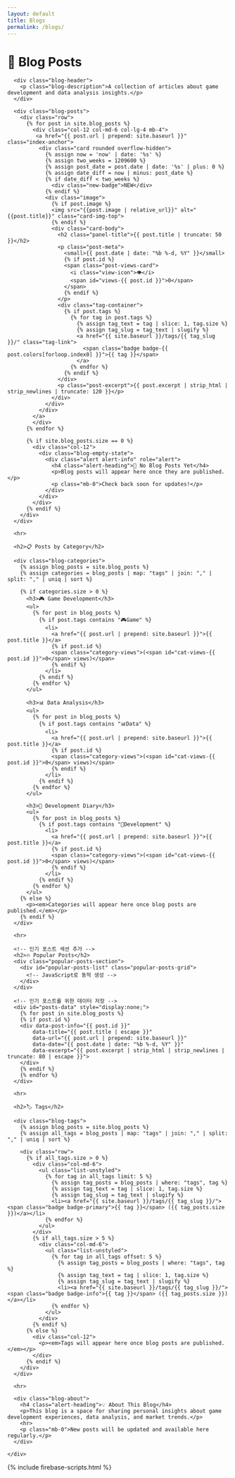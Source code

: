 ```yaml
---
layout: default
title: Blogs
permalink: /blogs/
---
```


<div class="container-fluid">
  <div class="row">
    <div class="col-12">
      <h1>📝 Blog Posts</h1>

      <div class="blog-header">
        <p class="blog-description">A collection of articles about game development and data analysis insights.</p>
      </div>

      <div class="blog-posts">
        <div class="row">
          {% for post in site.blog_posts %}   
            <div class="col-12 col-md-6 col-lg-4 mb-4">
             <a href="{{ post.url | prepend: site.baseurl }}" class="index-anchor">
              <div class="card rounded overflow-hidden">
                {% assign now = 'now' | date: '%s' %}
                {% assign two_weeks = 1209600 %}
                {% assign post_date = post.date | date: '%s' | plus: 0 %}
                {% assign date_diff = now | minus: post_date %}
                {% if date_diff < two_weeks %}
                  <div class="new-badge">NEW</div>
                {% endif %}
                <div class="image">
                  {% if post.image %}
                  <img src="{{post.image | relative_url}}" alt="{{post.title}}" class="card-img-top">
                  {% endif %}
                  <div class="card-body">
                    <h2 class="panel-title">{{ post.title | truncate: 50 }}</h2>
                    <p class="post-meta">
                      <small>{{ post.date | date: "%b %-d, %Y" }}</small>
                      {% if post.id %}
                      <span class="post-views-card">
                        <i class="view-icon">👁</i> 
                        <span id="views-{{ post.id }}">0</span>
                      </span>
                      {% endif %}
                    </p>
                    <div class="tag-container">
                      {% if post.tags %}
                        {% for tag in post.tags %}
                          {% assign tag_text = tag | slice: 1, tag.size %}
                          {% assign tag_slug = tag_text | slugify %}
                          <a href="{{ site.baseurl }}/tags/{{ tag_slug }}/" class="tag-link">
                            <span class="badge badge-{{ post.colors[forloop.index0] }}">{{ tag }}</span>
                          </a>
                        {% endfor %}
                      {% endif %}
                    </div>
                    <p class="post-excerpt">{{ post.excerpt | strip_html | strip_newlines | truncate: 120 }}</p>
                  </div>
                </div>
              </div>
            </a>
            </div>
          {% endfor %}
          
          {% if site.blog_posts.size == 0 %}
            <div class="col-12">
              <div class="blog-empty-state">
                <div class="alert alert-info" role="alert">
                  <h4 class="alert-heading">📝 No Blog Posts Yet</h4>
                  <p>Blog posts will appear here once they are published.</p>
                  <p class="mb-0">Check back soon for updates!</p>
                </div>
              </div>
            </div>
          {% endif %}
        </div>
      </div>

      <hr>

      <h2>📋 Posts by Category</h2>

      <div class="blog-categories">
        {% assign blog_posts = site.blog_posts %}
        {% assign categories = blog_posts | map: "tags" | join: "," | split: "," | uniq | sort %}

        {% if categories.size > 0 %}
          <h3>🎮 Game Development</h3>
          <ul>
            {% for post in blog_posts %}
              {% if post.tags contains "🎮Game" %}
                <li>
                  <a href="{{ post.url | prepend: site.baseurl }}">{{ post.title }}</a>
                  {% if post.id %}
                  <span class="category-views">(<span id="cat-views-{{ post.id }}">0</span> views)</span>
                  {% endif %}
                </li>
              {% endif %}
            {% endfor %}
          </ul>

          <h3>📊 Data Analysis</h3>
          <ul>
            {% for post in blog_posts %}
              {% if post.tags contains "📊Data" %}
                <li>
                  <a href="{{ post.url | prepend: site.baseurl }}">{{ post.title }}</a>
                  {% if post.id %}
                  <span class="category-views">(<span id="cat-views-{{ post.id }}">0</span> views)</span>
                  {% endif %}
                </li>
              {% endif %}
            {% endfor %}
          </ul>

          <h3>🔧 Development Diary</h3>
          <ul>
            {% for post in blog_posts %}
              {% if post.tags contains "🔧Development" %}
                <li>
                  <a href="{{ post.url | prepend: site.baseurl }}">{{ post.title }}</a>
                  {% if post.id %}
                  <span class="category-views">(<span id="cat-views-{{ post.id }}">0</span> views)</span>
                  {% endif %}
                </li>
              {% endif %}
            {% endfor %}
          </ul>
        {% else %}
          <p><em>Categories will appear here once blog posts are published.</em></p>
        {% endif %}
      </div>

      <hr>

      <!-- 인기 포스트 섹션 추가 -->
      <h2>🔥 Popular Posts</h2>
      <div class="popular-posts-section">
        <div id="popular-posts-list" class="popular-posts-grid">
          <!-- JavaScript로 동적 생성 -->
        </div>
      </div>

      <!-- 인기 포스트를 위한 데이터 저장 -->
      <div id="posts-data" style="display:none;">
        {% for post in site.blog_posts %}
        {% if post.id %}
        <div data-post-info="{{ post.id }}" 
            data-title="{{ post.title | escape }}" 
            data-url="{{ post.url | prepend: site.baseurl }}"
            data-date="{{ post.date | date: "%b %-d, %Y" }}"
            data-excerpt="{{ post.excerpt | strip_html | strip_newlines | truncate: 80 | escape }}">
        </div>
        {% endif %}
        {% endfor %}
      </div>

      <hr>

      <h2>🏷️ Tags</h2>

      <div class="blog-tags">
        {% assign blog_posts = site.blog_posts %}
        {% assign all_tags = blog_posts | map: "tags" | join: "," | split: "," | uniq | sort %}

        <div class="row">
          {% if all_tags.size > 0 %}
            <div class="col-md-6">
              <ul class="list-unstyled">
                {% for tag in all_tags limit: 5 %}
                  {% assign tag_posts = blog_posts | where: "tags", tag %}
                  {% assign tag_text = tag | slice: 1, tag.size %}
                  {% assign tag_slug = tag_text | slugify %}
                  <li><a href="{{ site.baseurl }}/tags/{{ tag_slug }}/"><span class="badge badge-primary">{{ tag }}</span> ({{ tag_posts.size }})</a></li>
                {% endfor %}
              </ul>
            </div>
            {% if all_tags.size > 5 %}
              <div class="col-md-6">
                <ul class="list-unstyled">
                  {% for tag in all_tags offset: 5 %}
                    {% assign tag_posts = blog_posts | where: "tags", tag %}
                    {% assign tag_text = tag | slice: 1, tag.size %}
                    {% assign tag_slug = tag_text | slugify %}
                    <li><a href="{{ site.baseurl }}/tags/{{ tag_slug }}/"><span class="badge badge-info">{{ tag }}</span> ({{ tag_posts.size }})</a></li>
                  {% endfor %}
                </ul>
              </div>
            {% endif %}
          {% else %}
            <div class="col-12">
              <p><em>Tags will appear here once blog posts are published.</em></p>
            </div>
          {% endif %}
        </div>
      </div>

      <hr>

      <div class="blog-about">
        <h4 class="alert-heading">💡 About This Blog</h4>
        <p>This blog is a space for sharing personal insights about game development experiences, data analysis, and market trends.</p>
        <hr>
        <p class="mb-0">New posts will be updated and available here regularly.</p>
      </div>

    </div>
  </div>
</div>

{% include firebase-scripts.html %}

<style>
/* 조회수 스타일 */
.post-views-card {
    margin-left: 10px;
    color: #666;
}

.category-views {
    color: #999;
    font-size: 0.85em;
    margin-left: 5px;
}

/* 인기 포스트 스타일 */
.popular-posts-section {
    background: #f8f9fa;
    padding: 20px;
    border-radius: 10px;
    margin: 20px 0;
}

.popular-posts-grid {
    display: flex;
    flex-direction: column;
    gap: 15px;
}

.popular-post-item {
    display: flex;
    gap: 15px;
    padding: 15px;
    background: white;
    border-radius: 8px;
    box-shadow: 0 2px 4px rgba(0,0,0,0.1);
    transition: transform 0.2s;
}

.popular-post-item:hover {
    transform: translateY(-2px);
    box-shadow: 0 4px 8px rgba(0,0,0,0.15);
}

.popular-rank {
    font-size: 1.5em;
    font-weight: bold;
    color: #ff6b6b;
    min-width: 30px;
}

.popular-post-content {
    flex: 1;
}

.popular-post-content h4 {
    margin: 0 0 5px 0;
    font-size: 1.1em;
}

.popular-post-content h4 a {
    color: #333;
    text-decoration: none;
}

.popular-post-content h4 a:hover {
    color: #0066cc;
}

.popular-post-meta {
    color: #666;
    margin-bottom: 5px;
}

.popular-post-excerpt {
    color: #555;
    font-size: 0.9em;
    margin: 0;
}
</style>
